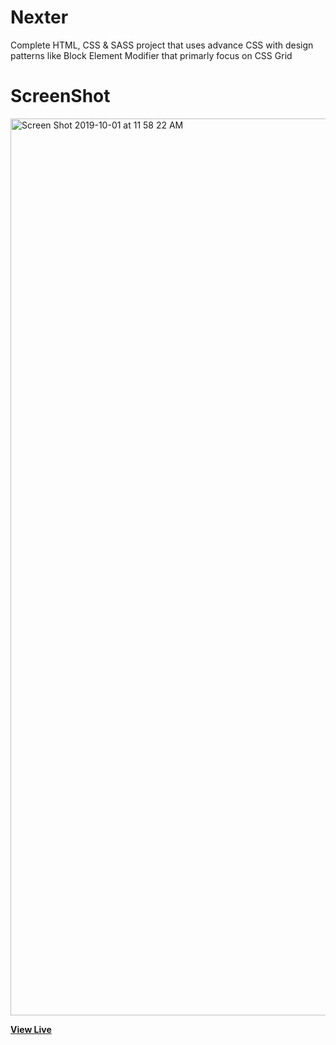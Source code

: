 # Nexter

Complete HTML, CSS & SASS project that uses advance CSS with design patterns like Block Element Modifier that primarly focus on CSS Grid

# ScreenShot

<img width="1435" alt="Screen Shot 2019-10-01 at 11 58 22 AM" src="https://user-images.githubusercontent.com/28902787/65991796-cf652e80-e442-11e9-9a40-7a849ae8e19f.png">

**[View Live](https://nexter-projectx.surge.sh/)**
